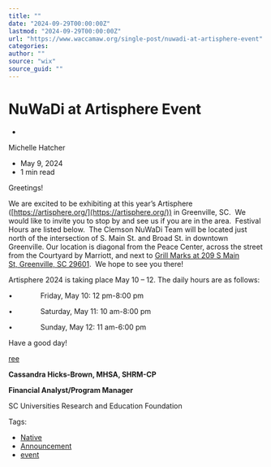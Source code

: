 ```yaml
---
title: ""
date: "2024-09-29T00:00:00Z"
lastmod: "2024-09-29T00:00:00Z"
url: "https://www.waccamaw.org/single-post/nuwadi-at-artisphere-event"
categories:
author: ""
source: "wix"
source_guid: ""
---
```


# NuWaDi at Artisphere Event

-

Michelle Hatcher
- May 9, 2024
- 1 min read

Greetings!



We are excited to be exhibiting at this year’s Artisphere ([https://artisphere.org/](https://artisphere.org/)) in Greenville, SC.  We would like to invite you to stop by and see us if you are in the area.  Festival Hours are listed below.  The Clemson NuWaDi Team will be located just north of the intersection of S. Main St. and Broad St. in downtown Greenville. Our location is diagonal from the Peace Center, across the street from the Courtyard by Marriott, and next to [Grill Marks at 209 S Main St, Greenville, SC 29601](https://www.google.com/maps/place/209+S+Main+St,+Greenville,+SC+29601/@34.8476662,-82.4004881,18.7z/data=!4m16!1m9!3m8!1s0x885831cd789021d3:0x638482f3ce5c50b3!2s209+S+Main+St,+Greenville,+SC+29601!3b1!8m2!3d34.8481326!4d-82.3998854!10e5!16s%2Fg%2F11bw3_fnqc!3m5!1s0x885831cd789021d3:0x638482f3ce5c50b3!8m2!3d34.8481326!4d-82.3998854!16s%2Fg%2F11bw3_fnqc?authuser=0&entry=ttu).  We hope to see you there!

Artisphere 2024 is taking place May 10 – 12. The daily hours are as follows:

•              Friday, May 10: 12 pm-8:00 pm

•              Saturday, May 11: 10 am-8:00 pm

•              Sunday, May 12: 11 am-6:00 pm

Have a good day!

[ree](https://static.wixstatic.com/media/98a108_a62f7b702239472ca9c90c7f245f8d40~mv2.jpg/v1/fill/w_56,h_56,al_c,q_80,usm_0.66_1.00_0.01,blur_2,enc_avif,quality_auto/98a108_a62f7b702239472ca9c90c7f245f8d40~mv2.jpg)



**Cassandra Hicks-Brown, MHSA, SHRM-CP**

**Financial Analyst/Program Manager**

SC Universities Research and Education Foundation

Tags:

- [Native](https://www.waccamaw.org/updates/tags/native)
- [Announcement](https://www.waccamaw.org/updates/tags/announcement)
- [event](https://www.waccamaw.org/updates/tags/event)

